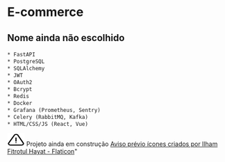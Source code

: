 # E-commerce
## Nome ainda não escolhido

    * FastAPI
    * PostgreSQL
    * SQLAlchemy
    * JWT
    * OAuth2
    * Bcrypt
    * Redis
    * Docker
    * Grafana (Prometheus, Sentry)
    * Celery (RabbitMQ, Kafka)
    * HTML/CSS/JS (React, Vue)
    
<img src="assets/aviso.png"  width="40" height="30"> Projeto ainda em construção
<a href="https://www.flaticon.com/br/icones-gratis/aviso-previo" title="aviso prévio ícones">Aviso prévio ícones criados por Ilham Fitrotul Hayat - Flaticon</a>"
